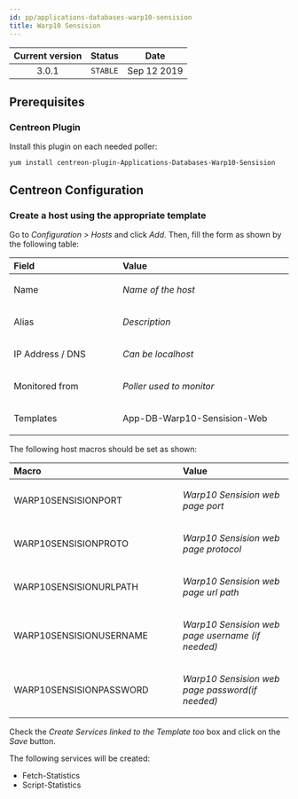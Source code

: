 ```yaml
---
id: pp/applications-databases-warp10-sensision
title: Warp10 Sensision
---
```


| Current version | Status | Date |
| :-: | :-: | :-: |
| 3.0.1 | `STABLE` | Sep 12 2019 |


## Prerequisites

### Centreon Plugin

Install this plugin on each needed poller:

    yum install centreon-plugin-Applications-Databases-Warp10-Sensision

## Centreon Configuration

### Create a host using the appropriate template

Go to *Configuration &gt; Hosts* and click *Add*. Then, fill the form as
shown by the following table:

<table>
    <thead>
        <tr class="header">
            <th align="left" width="10%">Field</th>
            <th align="left" width="20%">Value</th>
        </tr>
    </thead>
    <tbody>
        <tr>
            <td align="left"><p>Name</p></td>
            <td align="left"><p><em>Name of the host</em></p></td>
        </tr>
        <tr>
            <td align="left"><p>Alias</p></td>
            <td align="left"><p><em>Description</em></p></td>
        </tr>
        <tr>
            <td align="left"><p>IP Address / DNS</p></td>
            <td align="left"><p><em>Can be localhost</em></p></td>
        </tr>
        <tr>
            <td align="left"><p>Monitored from</p></td>
            <td align="left"><p><em>Poller used to monitor</em></p></td>
        </tr>
        <tr>
            <td align="left"><p>Templates</p></td>
            <td align="left"><p>App-DB-Warp10-Sensision-Web</p></td>
        </tr>
    </tbody>
</table>

The following host macros should be set as shown:

<table>
    <thead>
        <tr class="header">
            <th align="left" width="10%">Macro</th>
            <th align="left" width="20%">Value</th>
        </tr>
    </thead>
    <tbody>
        <tr>
            <td align="left"><p>WARP10SENSISIONPORT</p></td>
            <td align="left"><p><em>Warp10 Sensision web page port</em></p></td>
        </tr>
        <tr>
            <td align="left"><p>WARP10SENSISIONPROTO</p></td>
            <td align="left"><p><em>Warp10 Sensision web page protocol</em></p></td>
        </tr>
        <tr>
            <td align="left"><p>WARP10SENSISIONURLPATH</p></td>
            <td align="left"><p><em>Warp10 Sensision web page url path</em></p></td>
        </tr>
        <tr>
            <td align="left"><p>WARP10SENSISIONUSERNAME</p></td>
            <td align="left"><p><em>Warp10 Sensision web page username (if needed)</em></p></td>
        </tr>
        <tr>
            <td align="left"><p>WARP10SENSISIONPASSWORD</p></td>
            <td align="left"><p><em>Warp10 Sensision web page password(if needed)</em></p></td>
        </tr>
    </tbody>
</table>

Check the *Create Services linked to the Template too* box and click on the *Save* button.

The following services will be created:

* Fetch-Statistics
* Script-Statistics


